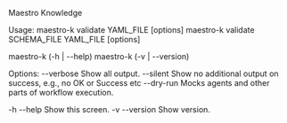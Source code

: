 Maestro Knowledge

Usage:
  maestro-k validate YAML_FILE [options]
  maestro-k validate SCHEMA_FILE YAML_FILE [options]

  maestro-k (-h | --help)
  maestro-k (-v | --version)

Options:
  --verbose              Show all output.
  --silent               Show no additional output on success, e.g., no OK or Success etc
  --dry-run              Mocks agents and other parts of workflow execution.

  -h --help              Show this screen.
  -v --version           Show version.